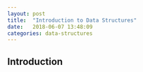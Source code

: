 ```yaml
---
layout: post
title:  "Introduction to Data Structures"
date:   2018-06-07 13:48:09
categories: data-structures
---
```


## Introduction
